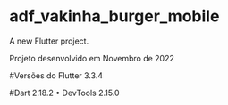 # adf_vakinha_burger_mobile

A new Flutter project.

Projeto desenvolvido em Novembro de 2022

#Versões do Flutter 3.3.4

#Dart 2.18.2 • DevTools 2.15.0
